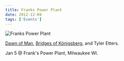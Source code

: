 ```yaml
---
title: Franks Power Plant
date: 2012-12-09
tags: ['Events']
---
```


![Franks Power Plant](/rm_ation/images/2013-01-05.jpg)

[Dawn of Man](https://dawnofmanband.bandcamp.com), [Bridges of Königsberg](http://bridgesofkonigsberg.com), and Tyler Etters.

Jan 5 @ Frank's Power Plant, Milwaukee WI.
